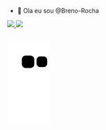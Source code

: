 - 👋 Ola eu sou @Breno-Rocha
 <div>
  <a href="https://github.com/rafaballerini">
  <img height="180em" src="https://github-readme-stats.vercel.app/api?username=Breno-Rocha&show_icons=true&theme=dark&include_all_commits=true&count_private=true"/>
  <img height="180em" src="https://github-readme-stats.vercel.app/api/top-langs/?username=Breno-Rocha&layout=compact&langs_count=7&theme=dark"/>
</div>

  ##
   ![Snake animation](https://github.com/rafaballerini/rafaballerini/blob/output/github-contribution-grid-snake.svg)
  
